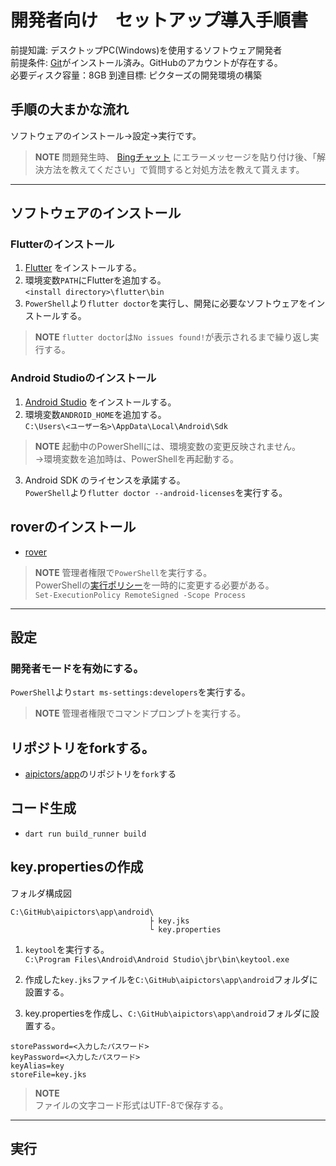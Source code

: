 # 開発者向け　セットアップ導入手順書

前提知識: デスクトップPC(Windows)を使用するソフトウェア開発者  
前提条件:  [Git](https://git-scm.com/)がインストール済み。GitHubのアカウントが存在する。   
必要ディスク容量：8GB
到達目標: ピクターズの開発環境の構築 

## 手順の大まかな流れ
ソフトウェアのインストール→設定→実行です。


> **NOTE**
> 問題発生時、
[Bingチャット](https://www.microsoft.com/ja-jp/edge/features/bing-chat?form=MT00D8)
にエラーメッセージを貼り付け後、「解決方法を教えてください」で質問すると対処方法を教えて貰えます。

---

## ソフトウェアのインストール
### Flutterのインストール
1. [Flutter](https://docs.flutter.dev/get-started/install/windows) をインストールする。
1.  環境変数`PATH`にFlutterを追加する。   
   `<install directory>\flutter\bin`
1. `PowerShell`より`flutter doctor`を実行し、開発に必要なソフトウェアをインストールする。
> **NOTE**
> `flutter doctor`は`No issues found!`が表示されるまで繰り返し実行する。

### Android Studioのインストール
1. [Android Studio](https://docs.flutter.dev/get-started/install/windows#android-setup) をインストールする。
1. 環境変数`ANDROID_HOME`を追加する。  
`C:\Users\<ユーザー名>\AppData\Local\Android\Sdk`  
> **NOTE**
> 起動中のPowerShellには、環境変数の変更反映されません。  
> →環境変数を追加時は、PowerShellを再起動する。 
3. Android SDK のライセンスを承諾する。  
  `PowerShell`より`flutter doctor --android-licenses`を実行する。

## roverのインストール
- [rover](https://www.apollographql.com/docs/rover/getting-started/#windows-powershell-installer)  
> **NOTE**
> 管理者権限で`PowerShell`を実行する。  
> PowerShellの[実行ポリシー](https://learn.microsoft.com/ja-jp/powershell/module/microsoft.powershell.core/about/about_execution_policies)を一時的に変更する必要がある。    
> `Set-ExecutionPolicy RemoteSigned -Scope Process`

---

## 設定
### 開発者モードを有効にする。
`PowerShell`より`start ms-settings:developers`を実行する。
> **NOTE**
> 管理者権限でコマンドプロンプトを実行する。 

## リポジトリをforkする。
- [aipictors/app](https://github.com/aipictors/app)のリポジトリを`fork`する
## コード生成
- `dart run build_runner build`

## key.propertiesの作成
フォルダ構成図
```
C:\GitHub\aipictors\app\android\
                               ├ key.jks
                               └ key.properties
```

1. `keytool`を実行する。  
`C:\Program Files\Android\Android Studio\jbr\bin\keytool.exe`
2. 作成した`key.jks`ファイルを`C:\GitHub\aipictors\app\android`フォルダに設置する。

3. key.propertiesを作成し、`C:\GitHub\aipictors\app\android`フォルダに設置する。
```key.properties
storePassword=<入力したパスワード>
keyPassword=<入力したパスワード>
keyAlias=key  
storeFile=key.jks  
```
> **NOTE**  
> ファイルの文字コード形式はUTF-8で保存する。

---

## 実行
